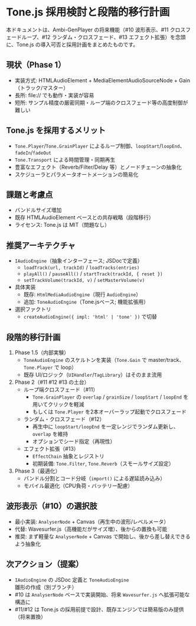 # Tone.js 採用検討と段階的移行計画

本ドキュメントは、Ambi-GenPlayer の将来機能（#10 波形表示、#11 クロスフェードループ、#12 ランダム・クロスフェード、#13 エフェクト拡張）を念頭に、Tone.js の導入可否と採用計画をまとめたものです。

## 現状（Phase 1）
- 実装方式: HTMLAudioElement + MediaElementAudioSourceNode + Gain（トラック/マスター）
- 長所: file:// でも動作・実装が容易
- 短所: サンプル精度の厳密同期・ループ端のクロスフェード等の高度制御が難しい

## Tone.js を採用するメリット
- `Tone.Player`/`Tone.GrainPlayer` によるループ制御、`loopStart`/`loopEnd`、`fadeIn`/`fadeOut`
- `Tone.Transport` による時間管理・同期再生
- 豊富なエフェクト（Reverb/Filter/Delay 等）とノードチェーンの抽象化
- スケジューラとパラメータオートメーションの簡易化

## 課題と考慮点
- バンドルサイズ増加
- 既存 HTMLAudioElement ベースとの共存戦略（段階移行）
- ライセンス: Tone.js は MIT（問題なし）

## 推奨アーキテクチャ
- `IAudioEngine`（抽象インターフェース; JSDocで定義）
  - `loadTrack(url, trackId)` / `loadTracks(entries)`
  - `playAll()` / `pauseAll()` / `startTrack(trackId, { reset })`
  - `setTrackVolume(trackId, v)` / `setMasterVolume(v)`
- 具体実装
  - 既存: `HtmlMediaAudioEngine`（現行 `AudioEngine`）
  - 追加: `ToneAudioEngine`（Tone.jsベース; 機能拡張用）
- 選択ファクトリ
  - `createAudioEngine({ impl: 'html' | 'tone' })` で切替

## 段階的移行計画
1. Phase 1.5（内部実験）
   - `ToneAudioEngine` のスケルトンを実装（`Tone.Gain` で master/track、`Tone.Player` で loop）
   - 既存 UI/ロジック（`UIHandler`/`TagLibrary`）はそのまま流用
2. Phase 2（#11 #12 #13 の土台）
   - ループ端クロスフェード（#11）
     - `Tone.GrainPlayer` の `overlap` / `grainSize` / `loopStart` / `loopEnd` を用いてクリックを軽減
     - もしくは `Tone.Player` を2本オーバーラップ起動でクロスフェード
   - ランダム・クロスフェード（#12）
     - 再生中に `loopStart/loopEnd` を一定レンジでランダム更新し、`overlap` を維持
     - オプションでシード指定（再現性）
   - エフェクト拡張（#13）
     - `EffectChain` 抽象とレジストリ
     - 初期装備: `Tone.Filter`, `Tone.Reverb`（スモールサイズ設定）
3. Phase 3（最適化）
   - バンドル分割とコード分岐（`import()` による遅延読み込み）
   - モバイル最適化（CPU負荷・バッテリー配慮）

## 波形表示（#10）の選択肢
- 最小実装: `AnalyserNode` + Canvas（再生中の波形/レベルメータ）
- 代替: Wavesurfer.js（高機能だがサイズ増）、後からの置換も可能
- 推奨: まず軽量な `AnalyserNode` + Canvas で開始し、後から差し替えできるよう抽象化

## 次アクション（提案）
- `IAudioEngine` の JSDoc 定義と `ToneAudioEngine` 雛形の作成（別ブランチ）
- #10 は `AnalyserNode` ベースで実装開始、将来 `Wavesurfer.js` へ拡張可能な構造に
- #11/#12 は Tone.js の採用前提で設計、既存エンジンでは簡易版のみ提供（将来置換）
